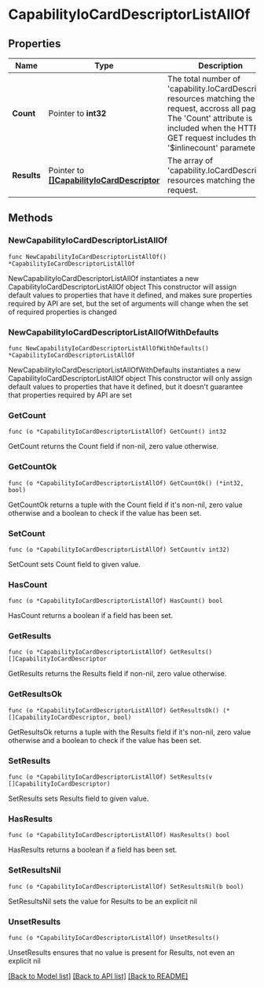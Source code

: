 # CapabilityIoCardDescriptorListAllOf

## Properties

Name | Type | Description | Notes
------------ | ------------- | ------------- | -------------
**Count** | Pointer to **int32** | The total number of &#39;capability.IoCardDescriptor&#39; resources matching the request, accross all pages. The &#39;Count&#39; attribute is included when the HTTP GET request includes the &#39;$inlinecount&#39; parameter. | [optional] 
**Results** | Pointer to [**[]CapabilityIoCardDescriptor**](CapabilityIoCardDescriptor.md) | The array of &#39;capability.IoCardDescriptor&#39; resources matching the request. | [optional] 

## Methods

### NewCapabilityIoCardDescriptorListAllOf

`func NewCapabilityIoCardDescriptorListAllOf() *CapabilityIoCardDescriptorListAllOf`

NewCapabilityIoCardDescriptorListAllOf instantiates a new CapabilityIoCardDescriptorListAllOf object
This constructor will assign default values to properties that have it defined,
and makes sure properties required by API are set, but the set of arguments
will change when the set of required properties is changed

### NewCapabilityIoCardDescriptorListAllOfWithDefaults

`func NewCapabilityIoCardDescriptorListAllOfWithDefaults() *CapabilityIoCardDescriptorListAllOf`

NewCapabilityIoCardDescriptorListAllOfWithDefaults instantiates a new CapabilityIoCardDescriptorListAllOf object
This constructor will only assign default values to properties that have it defined,
but it doesn't guarantee that properties required by API are set

### GetCount

`func (o *CapabilityIoCardDescriptorListAllOf) GetCount() int32`

GetCount returns the Count field if non-nil, zero value otherwise.

### GetCountOk

`func (o *CapabilityIoCardDescriptorListAllOf) GetCountOk() (*int32, bool)`

GetCountOk returns a tuple with the Count field if it's non-nil, zero value otherwise
and a boolean to check if the value has been set.

### SetCount

`func (o *CapabilityIoCardDescriptorListAllOf) SetCount(v int32)`

SetCount sets Count field to given value.

### HasCount

`func (o *CapabilityIoCardDescriptorListAllOf) HasCount() bool`

HasCount returns a boolean if a field has been set.

### GetResults

`func (o *CapabilityIoCardDescriptorListAllOf) GetResults() []CapabilityIoCardDescriptor`

GetResults returns the Results field if non-nil, zero value otherwise.

### GetResultsOk

`func (o *CapabilityIoCardDescriptorListAllOf) GetResultsOk() (*[]CapabilityIoCardDescriptor, bool)`

GetResultsOk returns a tuple with the Results field if it's non-nil, zero value otherwise
and a boolean to check if the value has been set.

### SetResults

`func (o *CapabilityIoCardDescriptorListAllOf) SetResults(v []CapabilityIoCardDescriptor)`

SetResults sets Results field to given value.

### HasResults

`func (o *CapabilityIoCardDescriptorListAllOf) HasResults() bool`

HasResults returns a boolean if a field has been set.

### SetResultsNil

`func (o *CapabilityIoCardDescriptorListAllOf) SetResultsNil(b bool)`

 SetResultsNil sets the value for Results to be an explicit nil

### UnsetResults
`func (o *CapabilityIoCardDescriptorListAllOf) UnsetResults()`

UnsetResults ensures that no value is present for Results, not even an explicit nil

[[Back to Model list]](../README.md#documentation-for-models) [[Back to API list]](../README.md#documentation-for-api-endpoints) [[Back to README]](../README.md)


